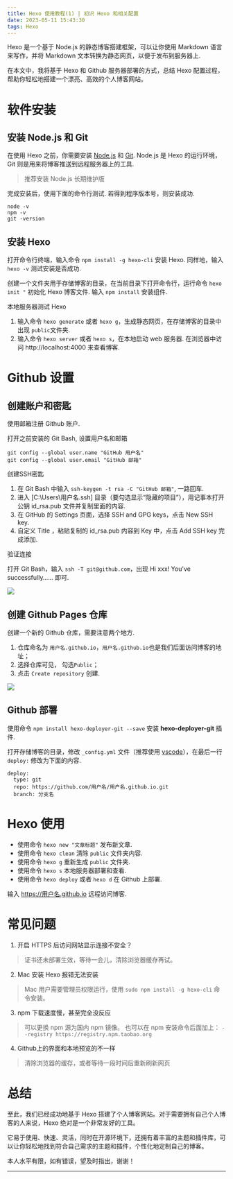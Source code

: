 ```yaml
---
title: Hexo 使用教程(1) | 初识 Hexo 和相关配置
date: 2023-05-11 15:43:30
tags: Hexo
---
```


Hexo 是一个基于 Node.js 的静态博客搭建框架，可以让你使用 Markdown 语言来写作，并将 Markdown 文本转换为静态网页，以便于发布到服务器上. 

在本文中，我将基于 Hexo 和 Github 服务器部署的方式，总结 Hexo 配置过程，帮助你轻松地搭建一个漂亮、高效的个人博客网站。

<!--- more -->

# 软件安装

## 安装 Node.js 和 Git
在使用 Hexo 之前，你需要安装 [Node.js](https://nodejs.org/zh-cn/download) 和 [Git](https://git-scm.com/). Node.js 是 Hexo 的运行环境，Git 则是用来将博客推送到远程服务器上的工具. 
> 推荐安装 Node.js 长期维护版

完成安装后，使用下面的命令行测试. 若得到程序版本号，则安装成功. 
```
node -v
npm -v
git -version
```

## 安装 Hexo

打开命令行终端，输入命令 `npm install -g hexo-cli` 安装 Hexo. 同样地，输入 `hexo -v` 测试安装是否成功.

创建一个文件夹用于存储博客的目录，在当前目录下打开命令行，运行命令 `hexo init "` 初始化 Hexo 博客文件. 输入 `npm install` 安装组件. 

本地服务器测试 Hexo
1. 输入命令 `hexo generate` 或者 `hexo g`，生成静态网页，在存储博客的目录中出现 `public`文件夹.
2. 输入命令 `hexo server` 或者 `hexo s`，在本地启动 web 服务器. 在浏览器中访问 http://localhost:4000 来查看博客. 

# Github 设置

## 创建账户和密匙

使用邮箱注册 Github 账户.

打开之前安装的 Git Bash, 设置用户名和邮箱
```
git config --global user.name "GitHub 用户名"
git config --global user.email "GitHub 邮箱"
```

创建SSH密匙

1. 在 Git Bash 中输入 `ssh-keygen -t rsa -C "GitHub 邮箱"`, 一路回车. 
2. 进入 [C:\Users\用户名\.ssh] 目录（要勾选显示“隐藏的项目”），用记事本打开公钥 id_rsa.pub 文件并复制里面的内容. 
3. 在 GitHub 的 Settings 页面，选择 SSH and GPG keys，点击 New SSH key. 
4. 自定义 Title ，粘贴复制的 id_rsa.pub 内容到 Key 中，点击 Add SSH key 完成添加.

验证连接

打开 Git Bash，输入 `ssh -T git@github.com`，出现 Hi xxx! You've successfully…… 即可.

![](1683859234560.png)

## 创建 Github Pages 仓库

创建一个新的 Github 仓库，需要注意两个地方. 
1. 仓库命名为 `用户名.github.io`，`用户名.github.io`也是我们后面访问博客的地址；
2. 选择仓库可见， 勾选`Public`；
3. 点击 `Create repository` 创建. 

![](1683857540293.png)

## Github 部署 

使用命令 `npm install hexo-deployer-git --save` 安装 **hexo-deployer-git** 插件.

打开存储博客的目录，修改 `_config.yml` 文件（推荐使用 [vscode](https://code.visualstudio.com/)），在最后一行 `deploy:` 修改为下面的内容. 
```
deploy:
  type: git
  repo: https://github.com/用户名/用户名.github.io.git
  branch: 分支名
```

# Hexo 使用

* 使用命令 `hexo new "文章标题"` 发布新文章.
* 使用命令 `hexo clean` 清除 `public` 文件夹内容.
* 使用命令 `hexo g` 重新生成 `public` 文件夹.
* 使用命令 `hexo s` 本地服务器部署和查看.
* 使用命令 `hexo deploy` 或者 `hexo d` 在 Github 上部署.

输入 https://用户名.github.io 远程访问博客.

# 常见问题

1. 开启 HTTPS 后访问网站显示连接不安全？
> 证书还未部署生效，等待一会儿，清除浏览器缓存再试。
2. Mac 安装 Hexo 报错无法安装
> Mac 用户需要管理员权限运行，使用 `sudo npm install -g hexo-cli` 命令安装。
3. npm 下载速度慢，甚至完全没反应
> 可以更换 npm 源为国内 npm 镜像。
> 也可以在 npm 安装命令后面加上：
>`--registry https://registry.npm.taobao.org `
4. Github上的界面和本地预览的不一样
> 清除浏览器的缓存，或者等待一段时间后重新刷新网页


# 总结

至此，我们已经成功地基于 Hexo 搭建了个人博客网站。对于需要拥有自己个人博客的人来说，Hexo 绝对是一个非常友好的工具。

它易于使用、快速、灵活，同时在开源环境下，还拥有着丰富的主题和插件库，可以让你轻松地找到符合自己需求的主题和插件，个性化地定制自己的博客。

本人水平有限，如有错误，望及时指出，谢谢！

---
